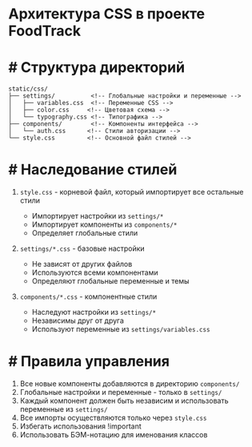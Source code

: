   # Архитектура CSS в проекте FoodTrack

  #  # Структура директорий

```
static/css/
├── settings/          <!-- Глобальные настройки и переменные -->
│   ├── variables.css  <!-- Переменные CSS -->
│   ├── color.css     <!-- Цветовая схема -->
│   └── typography.css <!-- Типографика -->
├── components/        <!-- Компоненты интерфейса -->
│   └── auth.css      <!-- Стили авторизации -->
└── style.css         <!-- Основной файл стилей -->
```

  #  # Наследование стилей

1. `style.css` - корневой файл, который импортирует все остальные стили
   - Импортирует настройки из `settings/*`
   - Импортирует компоненты из `components/*`
   - Определяет глобальные стили

2. `settings/*.css` - базовые настройки
   - Не зависят от других файлов
   - Используются всеми компонентами
   - Определяют глобальные переменные и темы

3. `components/*.css` - компонентные стили
   - Наследуют настройки из `settings/*`
   - Независимы друг от друга
   - Используют переменные из `settings/variables.css`

  #  # Правила управления

1. Все новые компоненты добавляются в директорию `components/`
2. Глобальные настройки и переменные - только в `settings/`
3. Каждый компонент должен быть независим и использовать переменные из `settings/`
4. Все импорты осуществляются только через `style.css`
5. Избегать использования !important
6. Использовать БЭМ-нотацию для именования классов